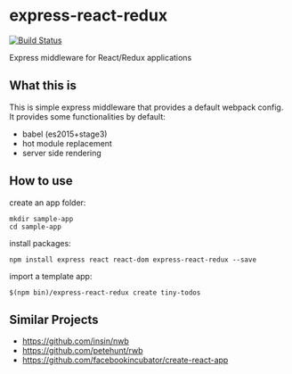 # express-react-redux

[![Build Status](https://travis-ci.org/dai-shi/express-react-redux.svg?branch=master)](https://travis-ci.org/dai-shi/express-react-redux)

Express middleware for React/Redux applications

## What this is

This is simple express middleware that provides a default webpack config.
It provides some functionalities by default:

- babel (es2015+stage3)
- hot module replacement
- server side rendering  

## How to use

create an app folder:

```
mkdir sample-app
cd sample-app
```

install packages:

```
npm install express react react-dom express-react-redux --save
```

import a template app:

```
$(npm bin)/express-react-redux create tiny-todos
```

## Similar Projects

- https://github.com/insin/nwb
- https://github.com/petehunt/rwb
- https://github.com/facebookincubator/create-react-app                             
